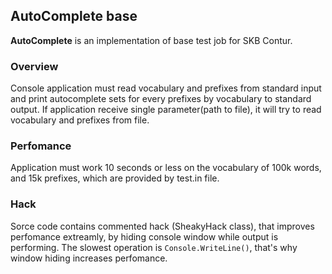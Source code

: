 ## AutoComplete base ##

**AutoComplete** is an implementation of base test job for SKB Contur.


### Overview ###

Console application must read vocabulary and prefixes from standard input and print autocomplete sets for every prefixes by vocabulary to standard output. If application receive single parameter(path to file), it will try to read vocabulary and prefixes from file. 


### Perfomance ###

Application must work 10 seconds or less on the vocabulary of 100k words, and 15k prefixes, which are provided by test.in file. 

### Hack ###

Sorce code contains commented hack (SheakyHack class), that improves perfomance extreamly, by hiding console window while output is performing. The slowest operation is <code>Console.WriteLine()</code>, that's why window hiding increases perfomance.


